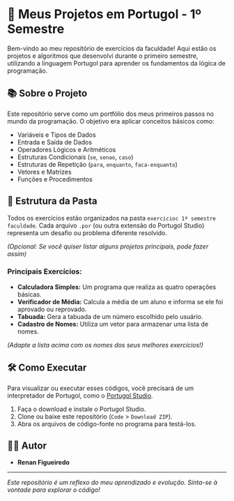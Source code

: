 # 🚀 Meus Projetos em Portugol - 1º Semestre

Bem-vindo ao meu repositório de exercícios da faculdade! Aqui estão os projetos e algoritmos que desenvolvi durante o primeiro semestre, utilizando a linguagem Portugol para aprender os fundamentos da lógica de programação.

## 📚 Sobre o Projeto

Este repositório serve como um portfólio dos meus primeiros passos no mundo da programação. O objetivo era aplicar conceitos básicos como:

* Variáveis e Tipos de Dados
* Entrada e Saída de Dados
* Operadores Lógicos e Aritméticos
* Estruturas Condicionais (`se`, `senao`, `caso`)
* Estruturas de Repetição (`para`, `enquanto`, `faca-enquanto`)
* Vetores e Matrizes
* Funções e Procedimentos

## 📂 Estrutura da Pasta

Todos os exercícios estão organizados na pasta `exercicioc 1º semestre faculdade`. Cada arquivo `.por` (ou outra extensão do Portugol Studio) representa um desafio ou problema diferente resolvido.

*(Opcional: Se você quiser listar alguns projetos principais, pode fazer assim)*

### Principais Exercícios:

* **Calculadora Simples:** Um programa que realiza as quatro operações básicas.
* **Verificador de Média:** Calcula a média de um aluno e informa se ele foi aprovado ou reprovado.
* **Tabuada:** Gera a tabuada de um número escolhido pelo usuário.
* **Cadastro de Nomes:** Utiliza um vetor para armazenar uma lista de nomes.

*(Adapte a lista acima com os nomes dos seus melhores exercícios!)*

## 🛠️ Como Executar

Para visualizar ou executar esses códigos, você precisará de um interpretador de Portugol, como o [Portugol Studio](https://portugol-studio.sourceforge.io/).

1.  Faça o download e instale o Portugol Studio.
2.  Clone ou baixe este repositório (`Code` > `Download ZIP`).
3.  Abra os arquivos de código-fonte no programa para testá-los.

## 👨‍💻 Autor

* **Renan Figueiredo**

---
*Este repositório é um reflexo do meu aprendizado e evolução. Sinta-se à vontade para explorar o código!*
